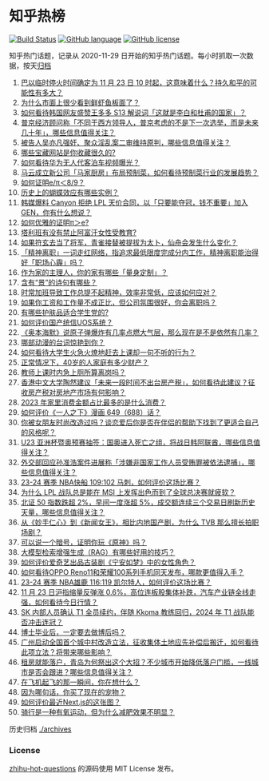 # 知乎热榜
[![Build Status](https://github.com/ToWeLong/zhihu-hot-questions/workflows/CI/badge.svg)](https://github.com/ToWeLong/zhihu-hot-questions/actions)
[![GitHub language](https://img.shields.io/badge/language-golang-orange.svg)](https://golang.org/)
[![GitHub license](https://img.shields.io/github/license/ToWeLong/zhihu-hot-questions)](https://github.com/ToWeLong/zhihu-hot-questions/blob/main/LICENSE)

知乎热门话题，记录从 2020-11-29 日开始的知乎热门话题。每小时抓取一次数据，按天[归档](./archives)

<!-- BEGIN -->

1. [巴以临时停火时间确定为 11 月 23 日 10 时起，这意味着什么？持久和平的可能性有多大？](https://www.zhihu.com/question/631455760)
1. [为什么市面上很少看到鲜虾鱼板面了？](https://www.zhihu.com/question/330672407)
1. [如何看待韩国网友盛赞王多多 S13 解说词「这就是李白和杜甫的国家」？](https://www.zhihu.com/question/631494680)
1. [普京经济顾问称「不同于西方领导人，普京考虑的不是下一次选举，而是未来几十年」，哪些信息值得关注？](https://www.zhihu.com/question/631524405)
1. [被告人吴亦凡强奸、聚众淫乱案二审维持原判，哪些信息值得关注？](https://www.zhihu.com/question/631646984)
1. [哪些宝藏网站是你收藏很久的?](https://www.zhihu.com/question/628829801)
1. [如何看待华为无人代客泊车视频曝光？](https://www.zhihu.com/question/631637549)
1. [马云成立新公司「马家厨房」布局预制菜，如何看待预制菜行业的发展趋势？](https://www.zhihu.com/question/631639251)
1. [如何证明e/π＜8/9？](https://www.zhihu.com/question/427526890)
1. [历史上的蝴蝶效应有哪些实例？](https://www.zhihu.com/question/27293796)
1. [韩媒爆料 Canyon 拒绝 LPL 天价合同，以「只要能夺冠，钱不重要」加入 GEN，你有什么想说？](https://www.zhihu.com/question/631471048)
1. [如何优雅的证明π＞e?](https://www.zhihu.com/question/631309329)
1. [塔利班有没有禁止阿富汗女性受教育?](https://www.zhihu.com/question/630728983)
1. [如果符玄去当了将军，青雀接替被提拔为太卜，仙舟会发生什么变化？](https://www.zhihu.com/question/627280756)
1. [「精神离职」一词走红网络，指追求最低限度完成分内工作，精神离职能治得好「职场心霾」吗？](https://www.zhihu.com/question/631105338)
1. [作为家的主理人，你的家有哪些「量身定制」？](https://www.zhihu.com/question/631002963)
1. [含有“景”的诗句有哪些？](https://www.zhihu.com/question/631575906)
1. [时常加班导致工作总提不起精神，效率非常低，应该如何应对？](https://www.zhihu.com/question/630020770)
1. [如果你工资和工作量不成正比，但公司氛围很好，你会离职吗？](https://www.zhihu.com/question/630540798)
1. [有哪些护肤品适合学生党的?](https://www.zhihu.com/question/624454380)
1. [如何评价国产统信UOS系统？](https://www.zhihu.com/question/594635253)
1. [《奥本海默》说原子弹爆炸有几率点燃大气层，那么现在是不是依然有几率？](https://www.zhihu.com/question/631137583)
1. [哪部动漫的台词惊艳到你？](https://www.zhihu.com/question/615599850)
1. [如何看待大学生火急火燎地赶去上课却一句不听的行为？](https://www.zhihu.com/question/631286296)
1. [正常情况下，40岁的人家庭有多少财产？](https://www.zhihu.com/question/628037374)
1. [教师上课时内急上厕所算离岗吗？](https://www.zhihu.com/question/464363950)
1. [香港中文大学陶然建议「未来一段时间不出台房产税」，如何看待此建议？征收房产税对房地产市场有何影响？](https://www.zhihu.com/question/631460531)
1. [2023 年家里消费金额占比最多的是什么消费？](https://www.zhihu.com/question/630119877)
1. [如何评价《一人之下》漫画 649（688）话？](https://www.zhihu.com/question/631600104)
1. [你被女朋友时尚改造过吗？谈恋爱后你是否在伴侣的帮助下找到了更适合自己的风格呢？](https://www.zhihu.com/question/630552299)
1. [U23 亚洲杯暨奥预赛抽签：国奥进入死亡之组，将战日韩阿联酋，哪些信息值得关注？](https://www.zhihu.com/question/631540732)
1. [外交部回应孙准浩案件进展称「涉嫌非国家工作人员受贿罪被依法逮捕」，哪些信息值得关注？](https://www.zhihu.com/question/631510538)
1. [23-24 赛季 NBA快船 109:102 马刺，如何评价这场比赛？](https://www.zhihu.com/question/631447357)
1. [为什么 LPL 战队总是能在 MSI 上发挥出色而到了全球总决赛就疲软？](https://www.zhihu.com/question/630901584)
1. [北证 50 指数跌超 2%，早间一度涨超 5%，成交额连续三个交易日刷新历史天量，哪些信息值得关注？](https://www.zhihu.com/question/631502383)
1. [从《妙手仁心》到《新闻女王》，相比内地国产剧，为什么 TVB 那么擅长拍职场剧？](https://www.zhihu.com/question/630841902)
1. [可以说一个暗号，证明你玩《原神》吗？](https://www.zhihu.com/question/630256756)
1. [大模型检索增强生成（RAG）有哪些好用的技巧？](https://www.zhihu.com/question/625481187)
1. [如何评价爱奇艺出品古装剧《宁安如梦》中的女性角色？](https://www.zhihu.com/question/631470424)
1. [如何看待OPPO Reno11和荣耀100系列手机同天发布，哪款更值得入手？](https://www.zhihu.com/question/631526823)
1. [23-24 赛季 NBA雄鹿 116:119 凯尔特人，如何评价这场比赛？](https://www.zhihu.com/question/631446291)
1. [11 月 23 日沪指缩量反弹涨 0.6%，高位连板股集体补跌，汽车产业链全线走强，如何看待今日行情？](https://www.zhihu.com/question/631454795)
1. [SK 内部人员确认 T1 全员续约，伴随 Kkoma 教练回归，2024 年 T1 战队能否冲击连冠？](https://www.zhihu.com/question/631470565)
1. [博士毕业后，一定要去做博后吗？](https://www.zhihu.com/question/630264765)
1. [广州启动全国首个城中村改造立法，征收集体土地应先补偿后搬迁，如何看待此项立法？将带来哪些影响？](https://www.zhihu.com/question/631539086)
1. [租房就能落户，青岛为何祭出这个大招？不少城市开始降低落户门槛，一线城市是否会跟进？哪些信息值得关注？](https://www.zhihu.com/question/631487188)
1. [在飞机起飞的那一瞬间，你在想什么？](https://www.zhihu.com/question/620786605)
1. [因为哪句话，你买了现在的宠物？](https://www.zhihu.com/question/630866429)
1. [如何评价最近Next.js的这张图？](https://www.zhihu.com/question/631144121)
1. [骑行是一种有氧运动，但为什么减肥效果不明显？](https://www.zhihu.com/question/631007255)

<!-- END -->

历史归档 [./archives](./archives)


### License
[zhihu-hot-questions](https://github.com/towelong/zhihu-hot-questions) 的源码使用 MIT License 发布。